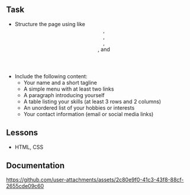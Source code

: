 ## Task
- Structure the page using like <header>, <nav>, <main>, <section>, and <footer>
- Include the following content:
  - Your name and a short tagline
  - A simple menu with at least two links
  - A paragraph introducing yourself
  - A table listing your skills (at least 3 rows and 2 columns)
  - An unordered list of your hobbies or interests
  - Your contact information (email or social media links)

## Lessons
- HTML, CSS

## Documentation

https://github.com/user-attachments/assets/2c80e9f0-41c3-43f8-88cf-2655cde09c60



